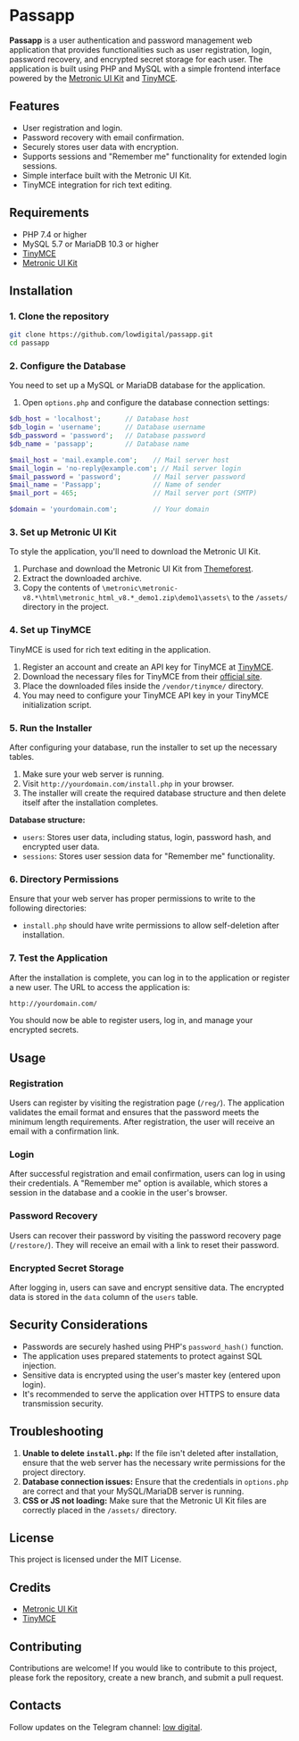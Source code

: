 
# Passapp

**Passapp** is a user authentication and password management web application that provides functionalities such as user registration, login, password recovery, and encrypted secret storage for each user. The application is built using PHP and MySQL with a simple frontend interface powered by the [Metronic UI Kit](https://themeforest.net/item/metronic-responsive-admin-dashboard-template/4021469) and [TinyMCE](https://www.tiny.cloud/).

## Features

- User registration and login.
- Password recovery with email confirmation.
- Securely stores user data with encryption.
- Supports sessions and "Remember me" functionality for extended login sessions.
- Simple interface built with the Metronic UI Kit.
- TinyMCE integration for rich text editing.

## Requirements

- PHP 7.4 or higher
- MySQL 5.7 or MariaDB 10.3 or higher
- [TinyMCE](https://www.tiny.cloud/)
- [Metronic UI Kit](https://themeforest.net/item/metronic-responsive-admin-dashboard-template/4021469)

## Installation

### 1. Clone the repository

```bash
git clone https://github.com/lowdigital/passapp.git
cd passapp
```

### 2. Configure the Database

You need to set up a MySQL or MariaDB database for the application.

1. Open `options.php` and configure the database connection settings:

```php
$db_host = 'localhost';      // Database host
$db_login = 'username';      // Database username
$db_password = 'password';   // Database password
$db_name = 'passapp';        // Database name

$mail_host = 'mail.example.com';    // Mail server host
$mail_login = 'no-reply@example.com'; // Mail server login
$mail_password = 'password';        // Mail server password
$mail_name = 'Passapp';             // Name of sender
$mail_port = 465;                   // Mail server port (SMTP)

$domain = 'yourdomain.com';         // Your domain
```

### 3. Set up Metronic UI Kit

To style the application, you'll need to download the Metronic UI Kit.

1. Purchase and download the Metronic UI Kit from [Themeforest](https://themeforest.net/item/metronic-responsive-admin-dashboard-template/4021469).
2. Extract the downloaded archive.
3. Copy the contents of `\metronic\metronic-v8.*\html\metronic_html_v8.*_demo1.zip\demo1\assets\` to the `/assets/` directory in the project.

### 4. Set up TinyMCE

TinyMCE is used for rich text editing in the application.

1. Register an account and create an API key for TinyMCE at [TinyMCE](https://www.tiny.cloud/).
2. Download the necessary files for TinyMCE from their [official site](https://www.tiny.cloud/).
3. Place the downloaded files inside the `/vendor/tinymce/` directory.
4. You may need to configure your TinyMCE API key in your TinyMCE initialization script.

### 5. Run the Installer

After configuring your database, run the installer to set up the necessary tables.

1. Make sure your web server is running.
2. Visit `http://yourdomain.com/install.php` in your browser.
3. The installer will create the required database structure and then delete itself after the installation completes.

**Database structure:**

- `users`: Stores user data, including status, login, password hash, and encrypted user data.
- `sessions`: Stores user session data for "Remember me" functionality.

### 6. Directory Permissions

Ensure that your web server has proper permissions to write to the following directories:

- `install.php` should have write permissions to allow self-deletion after installation.

### 7. Test the Application

After the installation is complete, you can log in to the application or register a new user. The URL to access the application is:

```bash
http://yourdomain.com/
```

You should now be able to register users, log in, and manage your encrypted secrets.

## Usage

### Registration

Users can register by visiting the registration page (`/reg/`). The application validates the email format and ensures that the password meets the minimum length requirements. After registration, the user will receive an email with a confirmation link.

### Login

After successful registration and email confirmation, users can log in using their credentials. A "Remember me" option is available, which stores a session in the database and a cookie in the user's browser.

### Password Recovery

Users can recover their password by visiting the password recovery page (`/restore/`). They will receive an email with a link to reset their password.

### Encrypted Secret Storage

After logging in, users can save and encrypt sensitive data. The encrypted data is stored in the `data` column of the `users` table.

## Security Considerations

- Passwords are securely hashed using PHP's `password_hash()` function.
- The application uses prepared statements to protect against SQL injection.
- Sensitive data is encrypted using the user's master key (entered upon login).
- It's recommended to serve the application over HTTPS to ensure data transmission security.

## Troubleshooting

1. **Unable to delete `install.php`:** If the file isn't deleted after installation, ensure that the web server has the necessary write permissions for the project directory.
2. **Database connection issues:** Ensure that the credentials in `options.php` are correct and that your MySQL/MariaDB server is running.
3. **CSS or JS not loading:** Make sure that the Metronic UI Kit files are correctly placed in the `/assets/` directory.

## License

This project is licensed under the MIT License.

## Credits

- [Metronic UI Kit](https://themeforest.net/item/metronic-responsive-admin-dashboard-template/4021469)
- [TinyMCE](https://www.tiny.cloud/)

## Contributing

Contributions are welcome! If you would like to contribute to this project, please fork the repository, create a new branch, and submit a pull request.

## Contacts

Follow updates on the Telegram channel: [low digital](https://t.me/low_digital).
